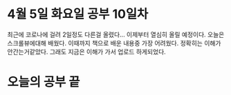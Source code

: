 # 4월 5일 화요일 공부 10일차
최근에 코로나에 걸려 2일정도 다른걸 올렸다... 이제부터 열심히 올릴 예정이다. 오늘은 스크롤뷰에대해 배웠다. 이때까지 책으로 배운 내용중 가장 어려웠다. 정확히는 이해가 안간는거같았다. 
그래도 지금은 이해가 가서 업로드 하게되었다.
# 오늘의 공부 끝
